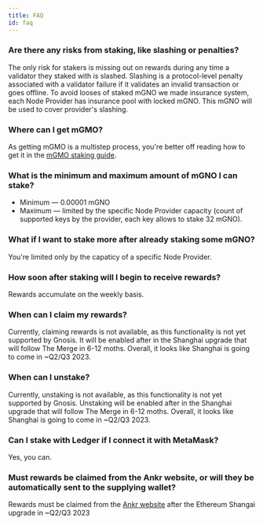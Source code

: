 ```yaml
---
title: FAQ
id: faq
---
```


### Are there any risks from staking, like slashing or penalties?
The only risk for stakers is missing out on rewards during any time a validator they staked with is slashed. 
Slashing is a protocol-level penalty associated with a validator failure if it validates an invalid transaction or goes offline.
To avoid looses of staked mGNO we made insurance system, each Node Provider has insurance pool with locked mGNO. 
This mGNO will be used to cover provider's slashing.

###  Where can I get mGMO? 
As getting mGMO is a multistep process, you're better off reading how to get it in the [mGMO staking guide](/staking/delegated-staking/ankr/stake-ankr/).

### What is the minimum and maximum amount of mGNO I can stake?
* Minimum — 0.00001 mGNO
* Maximum — limited by the specific Node Provider capacity (count of supported keys by the provider, each key allows to stake 32 mGNO).

### What if I want to stake more after already staking some mGNO?
You're limited only by the capaticy of a specific Node Provider.

### How soon after staking will I begin to receive rewards? 
Rewards accumulate on the weekly basis.

### When can I claim my rewards?
Currently, claiming rewards is not available, as this functionality is not yet supported by Gnosis.
It will be enabled after in the Shanghai upgrade that will follow The Merge in 6-12 moths.
Overall, it looks like Shanghai is going to come in ~Q2/Q3 2023.

### When can I unstake?
Currently, unstaking is not available, as this functionality is not yet supported by Gnosis.
Unstaking will be enabled after in the Shanghai upgrade that will follow The Merge in 6-12 moths.
Overall, it looks like Shanghai is going to come in ~Q2/Q3 2023.

### Can I stake with Ledger if I connect it with MetaMask?
Yes, you can.

### Must rewards be claimed from the Ankr website, or will they be automatically sent to the supplying wallet?
Rewards must be claimed from the [Ankr website](https://www.ankr.com/staking/dashboard/) after the Ethereum Shangai upgrade in ~Q2/Q3 2023





